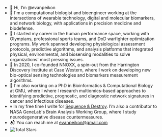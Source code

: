 - 👋 Hi, I’m @evanpeikon
- 🧪 I'm a computational biologist and bioengineer working at the intersections of wearable technology, digital and molecular biomarkers, and network biology, with applications in precision medicine and biodefense.
- 🩻 I started my career in the human performance space, working with Olympians, professional sports teams, and DoD warfighter optimization programs. My work spanned developing physiological assessment protocols, predictive algorithms, and analysis platforms that integrated physical, environmental, and biosensing modalities to solve organizations' most pressing issues.
- 🧬 In 2020, I co-founded NNOXX, a spin-out from the Harrington Discovery Institute at Case Western, where I work on developing new bio-optical sensing technologies and biomarkers measurement algorithms.
- 🧫 I'm also working on a PhD in Bioinformatics & Computational Biology at GMU, where I where I research multiomics-based approaches to identifying predictive, prognostic, and diagnostic network signatures in cancer and infectious diseases.  
- 💀 In my free time I write for [Sequence & Destroy](https://sequenceanddestroy.substack.com). I’m also a contributor to NASA GeneLab's Brain Analysis Working Group, where I study neurodegenerative disease countermeasures.
- 📬 You can reach me at evanpeikon@gmail.com
- ![Total Stars](https://img.shields.io/github/stars/evanpeikon?style=social)

<!---
evanpeikon/evanpeikon is a ✨ special ✨ repository because its `README.md` (this file) appears on your GitHub profile.
You can click the Preview link to take a look at your changes.
--->
